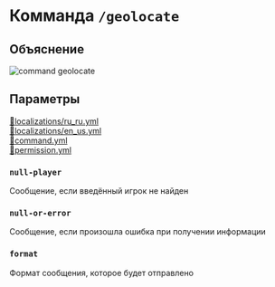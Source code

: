 <!-- #region title -->
# Комманда `/geolocate`
<!-- #endregion title -->

<!-- #region explanation -->
## Объяснение
![command geolocate](/commandgeolocate.png)
<!-- #endregion explanation -->

<!-- #region parameters -->
## Параметры
[:file_folder:localizations/ru_ru.yml](/docs/localizations/ru_ru/command/geolocate)\
[:file_folder:localizations/en_us.yml](/docs/localizations/en_us/command/geolocate)\
[:file_folder:command.yml](/docs/command/geolocate/)\
[:file_folder:permission.yml](/docs/permission/command/geolocate/)
<!-- #endregion parameters -->

<!-- #region localization -->
### `null-player`

Сообщение, если введённый игрок не найден

### `null-or-error`

Сообщение, если произошла ошибка при получении информации

### `format`

Формат сообщения, которое будет отправлено
<!-- #endregion localization -->